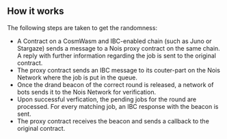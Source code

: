## How it works

The following steps are taken to get the randomness:

- A Contract on a CosmWasm and IBC-enabled chain (such as Juno or Stargaze)
  sends a message to a Nois proxy contract on the same chain. A reply with
  further information regarding the job is sent to the original contract.
- The proxy contract sends an IBC message to its couter-part on the Nois Network
  where the job is put in the queue.
- Once the drand beacon of the correct round is released, a network of bots
  sends it to the Nois Network for verification.
- Upon successful verfication, the pending jobs for the round are processed. For
  every matching job, an IBC response with the beacon is sent.
- The proxy contract receives the beacon and sends a callback to the original
  contract.

